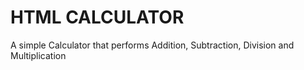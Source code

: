 # HTML CALCULATOR
A simple Calculator that performs Addition, Subtraction, Division and Multiplication
